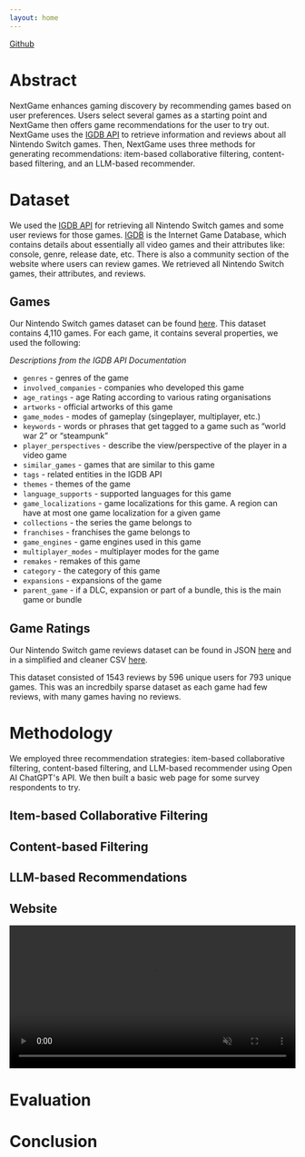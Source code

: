 ```yaml
---
layout: home
---
```


[Github](https://github.com/kjrobrien/cs547-project)


# Abstract

NextGame enhances gaming discovery by recommending games based on user preferences. Users select several games as a starting point and NextGame then 
offers game recommendations for the user to try out. NextGame uses the [IGDB API](https://api-docs.igdb.com/#getting-started) to retrieve information and reviews about all Nintendo Switch games. 
Then, NextGame uses three methods for generating recommendations: item-based collaborative filtering, content-based filtering, and an LLM-based recommender. 


# Dataset

We used the [IGDB API](https://api-docs.igdb.com/#getting-started) for retrieving all Nintendo Switch games and some user reviews for those games.
[IGDB](https://www.igdb.com/) is the Internet Game Database, which contains details about essentially all video games and their attributes like: console, genre, release date, etc.
There is also a community section of the website where users can review games. We retrieved all Nintendo Switch games, their attributes, and reviews.

## Games

Our Nintendo Switch games dataset can be found [here](https://github.com/kjrobrien/cs547-project/blob/master/scrape_data/all_switch_games.json). This dataset contains 4,110 games. For each game, it contains several properties, we used the following:

_Descriptions from the IGDB API Documentation_

* `genres` - genres of the game
* `involved_companies` - companies who developed this game
* `age_ratings` - age Rating according to various rating organisations
* `artworks` - official artworks of this game
* `game_modes` - modes of gameplay (singeplayer, multiplayer, etc.)
* `keywords` - words or phrases that get tagged to a game such as “world war 2” or “steampunk”
* `player_perspectives` - describe the view/perspective of the player in a video game
* `similar_games` - games that are similar to this game
* `tags` - related entities in the IGDB API
* `themes` - themes of the game
* `language_supports` - supported languages for this game
* `game_localizations` - game localizations for this game. A region can have at most one game localization for a given game
* `collections` - the series the game belongs to
* `franchises` - franchises the game belongs to
* `game_engines` - game engines used in this game
* `multiplayer_modes` - multiplayer modes for the game
* `remakes` - remakes of this game
* `category` - the category of this game
* `expansions` - expansions of the game
* `parent_game` - if a DLC, expansion or part of a bundle, this is the main game or bundle

## Game Ratings

Our Nintendo Switch game reviews dataset can be found in JSON [here](https://github.com/kjrobrien/cs547-project/blob/master/scrape_data/all_switch_games_reviews.json) and in a simplified and cleaner CSV [here](https://github.com/kjrobrien/cs547-project/blob/master/transform_data/ratings.csv).

This dataset consisted of 1543 reviews by 596 unique users for 793 unique games. This was an incredbily sparse dataset as each game had few reviews, with many games having no reviews.

<!-- Insert Graphs Here -->

# Methodology

We employed three recommendation strategies: item-based collaborative filtering, content-based filtering, and LLM-based recommender using Open AI ChatGPT's API. We then built a basic web page for some survey respondents to try.

## Item-based Collaborative Filtering

## Content-based Filtering

## LLM-based Recommendations

## Website

<video controls width="100%" playsinline autoplay muted loop>
  <source src="{{ '/assets/videos/site_recording.webm' | relative_url }}" type="video/webm">
  Your browser does not support the video tag.
</video>



# Evaluation

<!-- Insert RMSE for Collaborative Filtering -->

<!-- Insert results of survey -->

# Conclusion

